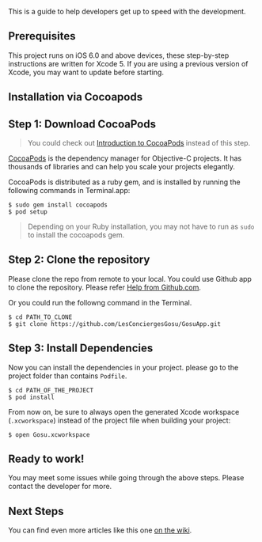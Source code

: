 
This is a guide to help developers get up to speed with the development.

Prerequisites
--------------------

This project runs on iOS 6.0 and above devices, these step-by-step instructions are written for Xcode 5. If you are using a previous version of Xcode, you may want to update before starting.

Installation via Cocoapods
--------------------

Step 1: Download CocoaPods
---------------

> You could check out [Introduction to CocoaPods](http://www.raywenderlich.com/12139/introduction-to-cocoapods) instead of this step.

[CocoaPods](http://cocoapods.org) is the dependency manager for Objective-C projects. It has thousands of libraries and can help you scale your projects elegantly.

CocoaPods is distributed as a ruby gem, and is installed by running the following commands in Terminal.app:

    $ sudo gem install cocoapods
    $ pod setup

> Depending on your Ruby installation, you may not have to run as `sudo` to install the cocoapods gem.

Step 2: Clone the repository
---------------

Please clone the repo from remote to your local. You could use Github app to clone the repository. Please refer [Help from Github.com](https://help.github.com/articles/working-with-repositories#cloning).

Or you could run the followng command in the Terminal.

    $ cd PATH_TO_CLONE
    $ git clone https://github.com/LesConciergesGosu/GosuApp.git

Step 3: Install Dependencies
---------------

Now you can install the dependencies in your project. please go to the project folder than contains `Podfile`.

	$ cd PATH_OF_THE_PROJECT
    $ pod install

From now on, be sure to always open the generated Xcode workspace (`.xcworkspace`) instead of the project file when building your project:

    $ open Gosu.xcworkspace

Ready to work!
--------------------

You may meet some issues while going through the above steps. Please contact the developer for more.


Next Steps
---------------

You can find even more articles like this one [on the wiki](https://github.com/GosuApp/wiki).

